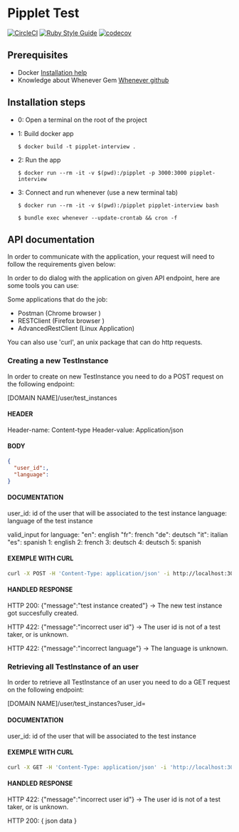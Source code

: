 # Pipplet Test

[![CircleCI](https://circleci.com/gh/Christophe-Junier/pipplet-interview-homework.svg?style=svg&circle-token=213527000e0c50498dd637b0ea77f7c7e586bacc)](https://circleci.com/gh/Christophe-Junier/pipplet-interview-homework)
[![Ruby Style Guide](https://img.shields.io/badge/code_style-rubocop-brightgreen.svg)](https://github.com/rubocop-hq/rubocop)
[![codecov](https://codecov.io/gh/Christophe-Junier/pipplet-interview-homework/branch/main/graph/badge.svg)](https://codecov.io/gh/Christophe-Junier/pipplet-interview-homework)

## Prerequisites

- Docker [Installation help](https://docs.docker.com/get-docker/)
- Knowledge about Whenever Gem [Whenever github](https://github.com/javan/whenever)

## Installation steps
- 0: Open a terminal on the root of the project

- 1: Build docker app

  ```
  $ docker build -t pipplet-interview .
  ```

- 2: Run the app

  ```
  $ docker run --rm -it -v $(pwd):/pipplet -p 3000:3000 pipplet-interview
  ```

- 3: Connect and run whenever (use a new terminal tab)

  ```
  $ docker run --rm -it -v $(pwd):/pipplet pipplet-interview bash
  ```

  ```
  $ bundle exec whenever --update-crontab && cron -f
  ```

## API documentation

In order to communicate with the application, your request will need to follow the requirements given below:

In order to do dialog with the application on given API endpoint, here are some tools you can use:

Some applications that do the job:
- Postman (Chrome browser )
- RESTClient (Firefox browser )
- AdvancedRestClient (Linux Application)

You can also use 'curl', an unix package that can do http requests.

### Creating a new TestInstance

In order to create on new TestInstance you need to do a POST request on the following endpoint:

[DOMAIN NAME]/user/test_instances

#### HEADER

Header-name: Content-type
Header-value: Application/json

#### BODY

```json
{
  "user_id":,
  "language":
}
```

#### DOCUMENTATION

user_id: id of the user that will be associated to the test instance
language: language of the test instance

valid_input for language:
"en": english
"fr": french
"de": deutsch
"it": italian
"es": spanish
1: english
2: french
3: deutsch
4: deutsch
5: spanish

#### EXEMPLE WITH CURL

```bash
curl -X POST -H 'Content-Type: application/json' -i http://localhost:3000/user/test_instances --data '{ "user_id": 1, "language": 1 }'
```

#### HANDLED RESPONSE

HTTP 200: {"message":"test instance created"} -> The new test instance got succesfully created.

HTTP 422: {"message":"incorrect user id"} -> The user id is not of a test taker, or is unknown.

HTTP 422: {"message":"incorrect language"} -> The language is unknown.

### Retrieving all TestInstance of an user

In order to retrieve all TestInstance of an user you need to do a GET request on the following endpoint:

[DOMAIN NAME]/user/test_instances?user_id=

#### DOCUMENTATION

user_id: id of the user that will be associated to the test instance

#### EXEMPLE WITH CURL

```bash
curl -X GET -H 'Content-Type: application/json' -i 'http://localhost:3000/user/test_instances?user_id=1'
```

#### HANDLED RESPONSE

HTTP 422: {"message":"incorrect user id"} -> The user id is not of a test taker, or is unknown.

HTTP 200: { json data }
